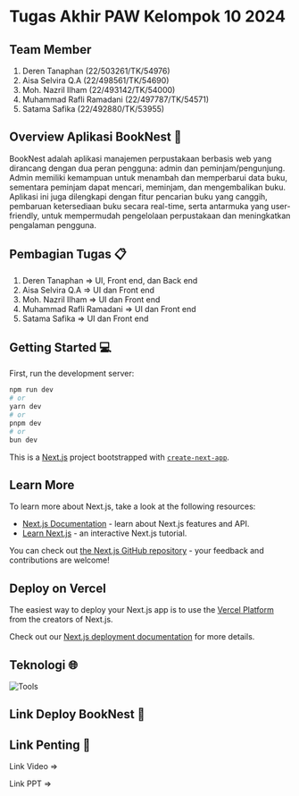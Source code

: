 # Tugas Akhir PAW Kelompok 10 2024

## Team Member

1. Deren Tanaphan (22/503261/TK/54976)
2. Aisa Selvira Q.A (22/498561/TK/54690)
3. Moh. Nazril Ilham (22/493142/TK/54000)
4. Muhammad Rafli Ramadani (22/497787/TK/54571)
5. Satama Safika (22/492880/TK/53955)

## Overview Aplikasi BookNest 📖

BookNest adalah aplikasi manajemen perpustakaan berbasis web yang dirancang dengan dua peran pengguna: admin dan peminjam/pengunjung. Admin memiliki kemampuan untuk menambah dan memperbarui data buku, sementara peminjam dapat mencari, meminjam, dan mengembalikan buku. Aplikasi ini juga dilengkapi dengan fitur pencarian buku yang canggih, pembaruan ketersediaan buku secara real-time, serta antarmuka yang user-friendly, untuk mempermudah pengelolaan perpustakaan dan meningkatkan pengalaman pengguna.

## Pembagian Tugas 📋

1. Deren Tanaphan => UI, Front end, dan Back end
2. Aisa Selvira Q.A => UI dan Front end
3. Moh. Nazril Ilham => UI dan Front end
4. Muhammad Rafli Ramadani => UI dan Front end
5. Satama Safika => UI dan Front end

## Getting Started 💻

First, run the development server:

```bash
npm run dev
# or
yarn dev
# or
pnpm dev
# or
bun dev
````

This is a [Next.js](https://nextjs.org) project bootstrapped with [`create-next-app`](https://github.com/vercel/next.js/tree/canary/packages/create-next-app).

## Learn More

To learn more about Next.js, take a look at the following resources:

- [Next.js Documentation](https://nextjs.org/docs) - learn about Next.js features and API.
- [Learn Next.js](https://nextjs.org/learn) - an interactive Next.js tutorial.

You can check out [the Next.js GitHub repository](https://github.com/vercel/next.js) - your feedback and contributions are welcome!

## Deploy on Vercel

The easiest way to deploy your Next.js app is to use the [Vercel Platform](https://vercel.com/new?utm_medium=default-template&filter=next.js&utm_source=create-next-app&utm_campaign=create-next-app-readme) from the creators of Next.js.

Check out our [Next.js deployment documentation](https://nextjs.org/docs/app/building-your-application/deploying) for more details.


## Teknologi 🌐
![Tools](Tools.png)

##  Link Deploy BookNest 🔗


##  Link Penting 🔗

Link Video =>

Link PPT =>






























